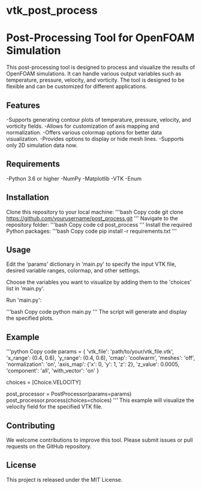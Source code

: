 # vtk_post_process

# Post-Processing Tool for OpenFOAM Simulation
This post-processing tool is designed to process and visualize the results of OpenFOAM simulations. It can handle various output variables such as temperature, pressure, velocity, and vorticity. 
The tool is designed to be flexible and can be customized for different applications.

## Features

-Supports generating contour plots of temperature, pressure, velocity, and vorticity fields.
-Allows for customization of axis mapping and normalization.
-Offers various colormap options for better data visualization.
-Provides options to display or hide mesh lines.
-Supports only 2D simulation data now.

## Requirements
-Python 3.6 or higher
-NumPy
-Matplotlib
-VTK
-Enum

## Installation
Clone this repository to your local machine:
'''bash
Copy code
git clone https://github.com/yourusername/post_process.git
'''
Navigate to the repository folder:
'''bash
Copy code
cd post_process
'''
Install the required Python packages:
'''bash
Copy code
pip install -r requirements.txt
'''
## Usage
Edit the 'params' dictionary in 'main.py' to specify the input VTK file, desired variable ranges, colormap, and other settings.

Choose the variables you want to visualize by adding them to the 'choices' list in 'main.py'.

Run 'main.py':

'''bash
Copy code
python main.py
'''
The script will generate and display the specified plots.

## Example
'''python
Copy code
params = {
    'vtk_file': 'path/to/your/vtk_file.vtk',
    'x_range': (0.4, 0.6),
    'y_range': (0.4, 0.6),
    'cmap': 'coolwarm',
    'meshes': 'off',
    'normalization': 'on',
    'axis_map': {'x': 0, 'y': 1, 'z': 2},
    'z_value': 0.0005,
    'component': 'all',
    'with_vector': 'on'
}

choices = [Choice.VELOCITY]

post_processor = PostProcessor(params=params)
post_processor.process(choices=choices)
'''
This example will visualize the velocity field for the specified VTK file.

## Contributing
We welcome contributions to improve this tool. Please submit issues or pull requests on the GitHub repository.

## License
This project is released under the MIT License.